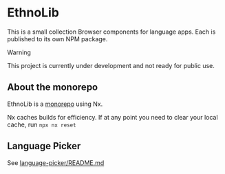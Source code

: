 # EthnoLib

This is a small collection Browser components for language apps. Each is published to its own NPM package.

> [!warning]
> This project is currently under development and not ready for public use.

## About the monorepo

EthnoLib is a [monorepo](https://nx.dev/concepts/decisions/why-monorepos) using Nx.

Nx caches builds for efficiency. If at any point you need to clear your local cache, run `npx nx reset`

## Language Picker

See [language-picker/README.md](components/language-picker/README.md)
